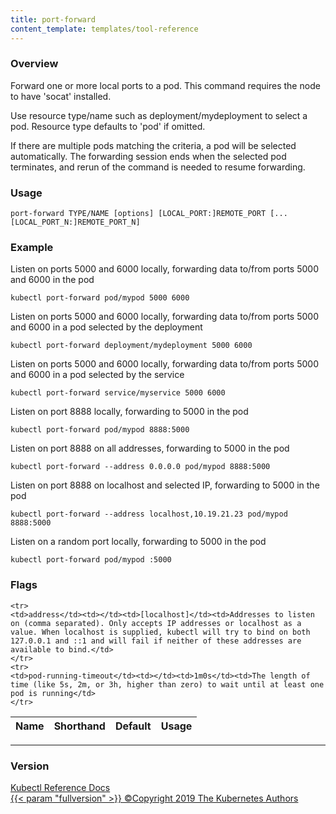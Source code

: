 ```yaml
---
title: port-forward
content_template: templates/tool-reference
---
```


### Overview
Forward one or more local ports to a pod. This command requires the node to have 'socat' installed.

 Use resource type/name such as deployment/mydeployment to select a pod. Resource type defaults to 'pod' if omitted.

 If there are multiple pods matching the criteria, a pod will be selected automatically. The forwarding session ends when the selected pod terminates, and rerun of the command is needed to resume forwarding.

### Usage

`port-forward TYPE/NAME [options] [LOCAL_PORT:]REMOTE_PORT [...[LOCAL_PORT_N:]REMOTE_PORT_N]`


### Example

 Listen on ports 5000 and 6000 locally, forwarding data to/from ports 5000 and 6000 in the pod

```shell
kubectl port-forward pod/mypod 5000 6000
```

 Listen on ports 5000 and 6000 locally, forwarding data to/from ports 5000 and 6000 in a pod selected by the deployment

```shell
kubectl port-forward deployment/mydeployment 5000 6000
```

 Listen on ports 5000 and 6000 locally, forwarding data to/from ports 5000 and 6000 in a pod selected by the service

```shell
kubectl port-forward service/myservice 5000 6000
```

 Listen on port 8888 locally, forwarding to 5000 in the pod

```shell
kubectl port-forward pod/mypod 8888:5000
```

 Listen on port 8888 on all addresses, forwarding to 5000 in the pod

```shell
kubectl port-forward --address 0.0.0.0 pod/mypod 8888:5000
```

 Listen on port 8888 on localhost and selected IP, forwarding to 5000 in the pod

```shell
kubectl port-forward --address localhost,10.19.21.23 pod/mypod 8888:5000
```

 Listen on a random port locally, forwarding to 5000 in the pod

```shell
kubectl port-forward pod/mypod :5000
```




### Flags

<div class="table-responsive"><table class="table table-bordered">
<thead class="thead-light">
<tr>
            <th>Name</th>
            <th>Shorthand</th>
            <th>Default</th>
            <th>Usage</th>
        </tr>
    </thead>
    <tbody>
    
    <tr>
    <td>address</td><td></td><td>[localhost]</td><td>Addresses to listen on (comma separated). Only accepts IP addresses or localhost as a value. When localhost is supplied, kubectl will try to bind on both 127.0.0.1 and ::1 and will fail if neither of these addresses are available to bind.</td>
    </tr>
    <tr>
    <td>pod-running-timeout</td><td></td><td>1m0s</td><td>The length of time (like 5s, 2m, or 3h, higher than zero) to wait until at least one pod is running</td>
    </tr>
</tbody>
</table></div>




<hr>


### Version

<div class="kubectl-reference-copyright">

<a href="https://github.com/kubernetes/kubernetes">Kubectl Reference Docs  
{{< param "fullversion" >}}   &#xa9;Copyright 2019 The Kubernetes Authors</a>

</div>

